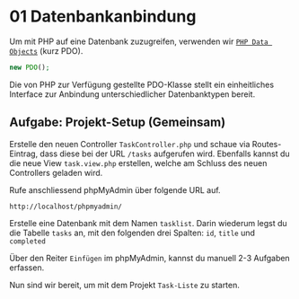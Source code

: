 # 01 Datenbankanbindung

Um mit PHP auf eine Datenbank zuzugreifen, verwenden wir [`PHP Data Objects`](http://php.net/book.pdo) \(kurz PDO\).

```php
new PDO();
```

Die von PHP zur Verfügung gestellte PDO-Klasse stellt ein einheitliches Interface zur Anbindung unterschiedlicher Datenbanktypen bereit.

## Aufgabe: Projekt-Setup \(Gemeinsam\)

Erstelle den neuen Controller `TaskController.php` und schaue via Routes-Eintrag, dass diese bei der URL `/tasks` aufgerufen wird. Ebenfalls kannst du die neue View `task.view.php` erstellen, welche am Schluss des neuen Controllers geladen wird.

Rufe anschliessend phpMyAdmin über folgende URL auf.

```text
http://localhost/phpmyadmin/
```

Erstelle eine Datenbank mit dem Namen `tasklist`. Darin wiederum legst du die Tabelle `tasks` an, mit den folgenden drei Spalten: `id`, `title` und `completed`

Über den Reiter `Einfügen` im phpMyAdmin, kannst du manuell 2-3 Aufgaben erfassen.

Nun sind wir bereit, um mit dem Projekt `Task-Liste` zu starten.

